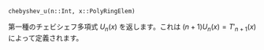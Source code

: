 ```
chebyshev_u(n::Int, x::PolyRingElem)
```

第一種のチェビシェフ多項式 $U_n(x)$ を返します。これは $(n+1) U_n(x) = T'_{n+1}(x)$ によって定義されます。
